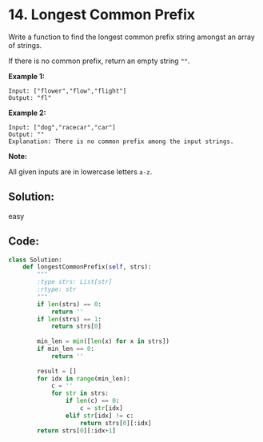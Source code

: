 # 14. Longest Common Prefix

Write a function to find the longest common prefix string amongst an array of strings.

If there is no common prefix, return an empty string `""`.

**Example 1:**

```
Input: ["flower","flow","flight"]
Output: "fl"
```

**Example 2:**

```
Input: ["dog","racecar","car"]
Output: ""
Explanation: There is no common prefix among the input strings.
```

**Note:**

All given inputs are in lowercase letters `a-z`.



## Solution:

easy

## Code:

```python
class Solution:
    def longestCommonPrefix(self, strs):
        """
        :type strs: List[str]
        :rtype: str
        """
        if len(strs) == 0:
            return ''
        if len(strs) == 1:
            return strs[0]
        
        min_len = min([len(x) for x in strs])
        if min_len == 0:
            return ''
        
        result = []
        for idx in range(min_len):
            c = ''
            for str in strs:
                if len(c) == 0:
                    c = str[idx]
                elif str[idx] != c:
                    return strs[0][:idx]
        return strs[0][:idx+1]
```

